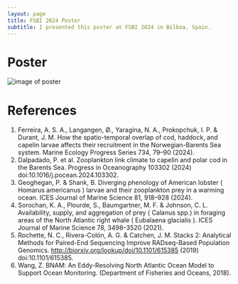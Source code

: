 ```yaml
---
layout: page
title: FSBI 2024 Poster
subtitle: I presented this poster at FSBI 2024 in Bilboa, Spain. 
---
```


# Poster 
 ![ image of poster](/assets/fsbi2024poster.png)

# References 
1. Ferreira, A. S. A., Langangen, Ø., Yaragina, N. A., Prokopchuk, I. P. & Durant, J. M. How the spatio-temporal overlap of cod, haddock, and capelin larvae affects their recruitment in the Norwegian-Barents Sea system. Marine Ecology Progress Series 734, 79–90 (2024).
2. Dalpadado, P. et al. Zooplankton link climate to capelin and polar cod in the Barents Sea. Progress in Oceanography 103302 (2024) doi:10.1016/j.pocean.2024.103302.
3. Geoghegan, P. & Shank, B. Diverging phenology of American lobster ( Homarus americanus ) larvae and their zooplankton prey in a warming ocean. ICES Journal of Marine Science 81, 918–928 (2024).
4. Sorochan, K. A., Plourde, S., Baumgartner, M. F. & Johnson, C. L. Availability, supply, and aggregation of prey ( Calanus spp.) in foraging areas of the North Atlantic right whale ( Eubalaena glacialis ). ICES Journal of Marine Science 78, 3498–3520 (2021).
5. Rochette, N. C., Rivera-Colón, A. G. & Catchen, J. M. Stacks 2: Analytical Methods for Paired-End Sequencing Improve RADseq-Based Population Genomics. http://biorxiv.org/lookup/doi/10.1101/615385 (2019) doi:10.1101/615385.
6. Wang, Z. BNAM: An Eddy-Resolving North Atlantic Ocean Model to Support Ocean Monitoring. (Department of Fisheries and Oceans, 2018).

